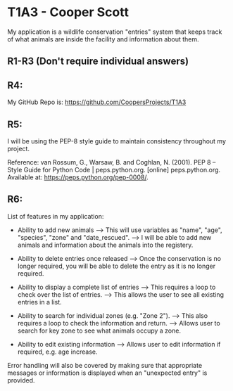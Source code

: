 # T1A3 - Cooper Scott
My application is a wildlife conservation "entries" system that keeps track of what animals are inside the facility and information about them.

## R1-R3 (Don't require individual answers)

## R4: 
My GitHub Repo is: https://github.com/CoopersProjects/T1A3

## R5: 
I will be using the PEP-8 style guide to maintain consistency throughout my project. 

Reference:
van Rossum, G., Warsaw, B. and Coghlan, N. (2001). PEP 8 – Style Guide for Python Code | peps.python.org. [online] peps.python.org. Available at: https://peps.python.org/pep-0008/.

## R6:
List of features in my application:
- Ability to add new animals
--> This will use variables as "name", "age", "species", "zone" and "date_rescued".
--> I will be able to add new animals and information about the animals into the registery.

- Ability to delete entries once released
--> Once the conservation is no longer required, you will be able to delete the entry as it is no longer required.

- Ability to display a complete list of entries
--> This requires a loop to check over the list of entries.
--> This allows the user to see all existing entries in a list.

- Ability to search for individual zones (e.g. "Zone 2").
--> This also requires a loop to check the information and return.
--> Allows user to search for key zone to see what animals occupy a zone.

- Ability to edit existing information
--> Allows user to edit information if required, e.g. age increase.

Error handling will also be covered by making sure that appropriate messages or information is displayed when an "unexpected entry" is provided.